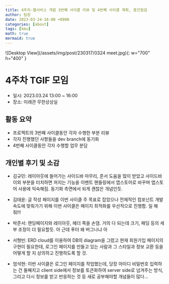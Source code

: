 ```yaml
---
title: 4주차-웹서비스 개발 3번째 사이클 리뷰 및 4번째 사이클 계획, 중간점검
author: 팀장
date: 2023-03-24-16-00 +0900
categories: [about]
tags: [kmu]
math: true
mermaid: true
---
```


![Desktop View](/assets/img/post/230317/0324 meet.jpg){: w="700" h="400" }

# 4주차 TGIF 모임

- 일시: 2023.03.24 13:00 ~ 16:00
- 장소: 미래관 무한상상실

## 활동 요약

- 프로젝트의 3번째 사이클동안 각자 수행한 부분 리뷰
- 각자 진행했던 사항들을 dev branch에 동기화
- 4번째 사이클동안 각자 수행할 업무 분담

## 개인별 후기 및 소감

- 김규민: 레이아웃에 들어가는 사이드바 마무리, 준서 도움을 많이 받았고 사이드바 이외 부분을 터치하면 꺼지는 기능을 이벤트 핸들링에서 앱스토어로 바꾸며 앱스토어 사용에 익숙해짐. 동기화 측면에서 되게 괜찮은 개념인듯.

- 김태윤: 글 작성 페이지를 이번 사이클 주 목표로 잡았으나 전체적인 컴포넌트 개발 속도에 맞춰가기 위해 이번 사이클은 페이지 최적화를 우선적으로 진행함. 일 해줘!!!

- 박준서: 랜딩페이지와 레이아웃, 헤더 쪽을 손댐. 거의 다 되는데 크기, 패딩 등의 세부 조정이 더 필요할듯. 아 근데 푸터 왜 버그나냐 아

- 서형빈: ERD cloud를 이용하여 DB의 diagram을 그렸고 현재 회원가입 페이지의 구현이 필요한데, 로그인 페이지를 만들고 있는 사람과 그 스타일과 정보 교환 등을 어떻게 할 지 상의하고 진행하도록 할 것.

- 엄석현: 이번 사이클은 로그인 페이지를 작업했는데, 당장 아이디 비밀번호 입력하는 건 둘째치고 client side에서 정보를 토큰화하여 server side로 넘겨주는 방식, 그리고 다시 정보를 받고 반응하는 것 등 새로 공부해야할 개념들이 많다...
